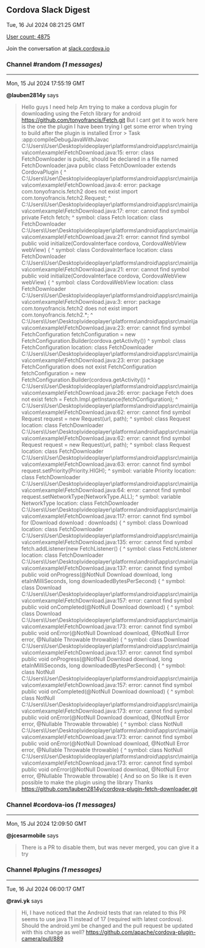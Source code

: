 ## Cordova Slack Digest
Tue, 16 Jul 2024 08:21:25 GMT

[User count: 4875](https://cordova.slack.com/)


Join the conversation at [slack.cordova.io](http://slack.cordova.io/)

### __Channel #random__ _(1 messages)_
---

Mon, 15 Jul 2024 17:55:19 GMT

__@lauben2814y__ says 
> Hello guys I need help
> Am trying to make a cordova plugin for downloading using the Fetch library for android
> <https://github.com/tonyofrancis/Fetch.git>
> But I cant get it to work
> here is the one the plugin I have been trying
> I get some error when trying to build after the plugin is installed
> Error
> &gt; Task :app:compileDebugJavaWithJavac
> C:\Users\User\Desktop\videoplayer\platforms\android\app\src\main\java\com\example\FetchDownload.java:15: error: class FetchDownloader is public, should be declared in a file named FetchDownloader.java
> public class FetchDownloader extends CordovaPlugin {
>        ^
> C:\Users\User\Desktop\videoplayer\platforms\android\app\src\main\java\com\example\FetchDownload.java:4: error: package com.tonyofrancis.fetch2 does not exist
> import com.tonyofrancis.fetch2.Request;
>                               ^
> C:\Users\User\Desktop\videoplayer\platforms\android\app\src\main\java\com\example\FetchDownload.java:17: error: cannot find symbol
>     private Fetch fetch;
>             ^
>   symbol:   class Fetch
>   location: class FetchDownloader
> C:\Users\User\Desktop\videoplayer\platforms\android\app\src\main\java\com\example\FetchDownload.java:21: error: cannot find symbol
>     public void initialize(CordovaInterface cordova, CordovaWebView webView) {
>                            ^
>   symbol:   class CordovaInterface
>   location: class FetchDownloader
> C:\Users\User\Desktop\videoplayer\platforms\android\app\src\main\java\com\example\FetchDownload.java:21: error: cannot find symbol
>     public void initialize(CordovaInterface cordova, CordovaWebView webView) {
>                                                      ^
>   symbol:   class CordovaWebView
>   location: class FetchDownloader
> C:\Users\User\Desktop\videoplayer\platforms\android\app\src\main\java\com\example\FetchDownload.java:3: error: package com.tonyofrancis.fetch2 does not exist
> import com.tonyofrancis.fetch2.*;
> ^
> C:\Users\User\Desktop\videoplayer\platforms\android\app\src\main\java\com\example\FetchDownload.java:23: error: cannot find symbol
>         FetchConfiguration fetchConfiguration = new FetchConfiguration.Builder(cordova.getActivity())
>         ^
>   symbol:   class FetchConfiguration
>   location: class FetchDownloader
> C:\Users\User\Desktop\videoplayer\platforms\android\app\src\main\java\com\example\FetchDownload.java:23: error: package FetchConfiguration does not exist
>         FetchConfiguration fetchConfiguration = new FetchConfiguration.Builder(cordova.getActivity())
>                                                                       ^
> C:\Users\User\Desktop\videoplayer\platforms\android\app\src\main\java\com\example\FetchDownload.java:26: error: package Fetch does not exist
>         fetch = Fetch.Impl.getInstance(fetchConfiguration);
>                      ^
> C:\Users\User\Desktop\videoplayer\platforms\android\app\src\main\java\com\example\FetchDownload.java:62: error: cannot find symbol
>         Request request = new Request(url, path);
>         ^
>   symbol:   class Request
>   location: class FetchDownloader
> C:\Users\User\Desktop\videoplayer\platforms\android\app\src\main\java\com\example\FetchDownload.java:62: error: cannot find symbol
>         Request request = new Request(url, path);
>                               ^
>   symbol:   class Request
>   location: class FetchDownloader
> C:\Users\User\Desktop\videoplayer\platforms\android\app\src\main\java\com\example\FetchDownload.java:63: error: cannot find symbol
>         request.setPriority(Priority.HIGH);
>                             ^
>   symbol:   variable Priority
>   location: class FetchDownloader
> C:\Users\User\Desktop\videoplayer\platforms\android\app\src\main\java\com\example\FetchDownload.java:64: error: cannot find symbol
>         request.setNetworkType(NetworkType.ALL);
>                                ^
>   symbol:   variable NetworkType
>   location: class FetchDownloader
> C:\Users\User\Desktop\videoplayer\platforms\android\app\src\main\java\com\example\FetchDownload.java:117: error: cannot find symbol
>             for (Download download : downloads) {
>                  ^
>   symbol:   class Download
>   location: class FetchDownloader
> C:\Users\User\Desktop\videoplayer\platforms\android\app\src\main\java\com\example\FetchDownload.java:135: error: cannot find symbol
>         fetch.addListener(new FetchListener() {
>                               ^
>   symbol:   class FetchListener
>   location: class FetchDownloader
> C:\Users\User\Desktop\videoplayer\platforms\android\app\src\main\java\com\example\FetchDownload.java:137: error: cannot find symbol
>             public void onProgress(@NotNull Download download, long etaInMilliSeconds, long downloadedBytesPerSecond) {
>                                             ^
>   symbol: class Download
> C:\Users\User\Desktop\videoplayer\platforms\android\app\src\main\java\com\example\FetchDownload.java:157: error: cannot find symbol
>             public void onCompleted(@NotNull Download download) {
>                                              ^
>   symbol: class Download
> C:\Users\User\Desktop\videoplayer\platforms\android\app\src\main\java\com\example\FetchDownload.java:173: error: cannot find symbol
>             public void onError(@NotNull Download download, @NotNull Error error, @Nullable Throwable throwable) {
>                                          ^
>   symbol: class Download
> C:\Users\User\Desktop\videoplayer\platforms\android\app\src\main\java\com\example\FetchDownload.java:137: error: cannot find symbol
>             public void onProgress(@NotNull Download download, long etaInMilliSeconds, long downloadedBytesPerSecond) {
>                                     ^
>   symbol: class NotNull
> C:\Users\User\Desktop\videoplayer\platforms\android\app\src\main\java\com\example\FetchDownload.java:157: error: cannot find symbol
>             public void onCompleted(@NotNull Download download) {
>                                      ^
>   symbol: class NotNull
> C:\Users\User\Desktop\videoplayer\platforms\android\app\src\main\java\com\example\FetchDownload.java:173: error: cannot find symbol
>             public void onError(@NotNull Download download, @NotNull Error error, @Nullable Throwable throwable) {
>                                  ^
>   symbol: class NotNull
> C:\Users\User\Desktop\videoplayer\platforms\android\app\src\main\java\com\example\FetchDownload.java:173: error: cannot find symbol
>             public void onError(@NotNull Download download, @NotNull Error error, @Nullable Throwable throwable) {
>                                                              ^
>   symbol: class NotNull
> C:\Users\User\Desktop\videoplayer\platforms\android\app\src\main\java\com\example\FetchDownload.java:173: error: cannot find symbol
>             public void onError(@NotNull Download download, @NotNull Error error, @Nullable Throwable throwable) {
> And so on
> So like is it even possible to make the plugin using the library
> Thanks
> <https://github.com/lauben2814y/cordova-plugin-fetch-downloader.git>
> 

### __Channel #cordova-ios__ _(1 messages)_
---

Mon, 15 Jul 2024 12:09:50 GMT

__@jcesarmobile__ says 
> There is a PR to disable them, but was never merged, you can give it a try 
> 

### __Channel #plugins__ _(1 messages)_
---

Tue, 16 Jul 2024 06:00:17 GMT

__@ravi.yk__ says 
> Hi, I have noticed that the Android tests that ran related to this PR seems to use java 11 instead of 17 (required with latest cordova). Should the android.yml be changed and the pull request be updated with this change as well?
> <https://github.com/apache/cordova-plugin-camera/pull/889>
> 
